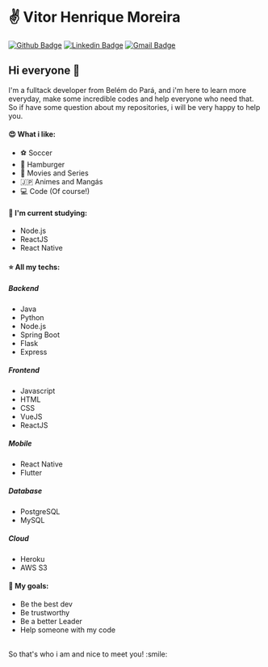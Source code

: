 # :v: Vitor Henrique Moreira

[![Github Badge](https://img.shields.io/badge/-Github-000?style=flat-square&logo=Github&logoColor=white)](https://github.com/VHMoreira)
[![Linkedin Badge](https://img.shields.io/badge/-LinkedIn-blue?style=flat-square&logo=Linkedin&logoColor=white)](https://www.linkedin.com/in/vhmoreiras/)
[![Gmail Badge](https://img.shields.io/badge/-Gmail-c14438?style=flat-square&logo=Gmail&logoColor=white)](mailto:vhsouzaeng@gmail.com)

## Hi everyone 👋

I'm a fulltack developer from Belém do Pará, and i'm here to learn more everyday, make some incredible codes and help everyone who need that.
<br/>
So if have some question about my repositories, i will be very happy to help you.

#### :heart_eyes: What i like:
- :soccer: Soccer
- :hamburger: Hamburger
- :movie_camera: Movies and Series
- :jp: Animes and Mangás
- :computer: Code (Of course!)
<!--#### :office: Where i'm current working:-->

#### :notebook: I'm current studying:
- Node.js
- ReactJS
- React Native

#### :star: All my techs:
##### Backend 
- Java
- Python
- Node.js
- Spring Boot
- Flask
- Express

##### Frontend
- Javascript
- HTML
- CSS
- VueJS
- ReactJS

##### Mobile
- React Native
- Flutter

##### Database
- PostgreSQL
- MySQL

##### Cloud
- Heroku
- AWS S3

#### :dart: My goals:
- Be the best dev
- Be trustworthy
- Be a better Leader
- Help someone with my code
<br/>
So that's who i am and nice to meet you! :smile:

<!--
**VHMoreira/VHMoreira** is a ✨ _special_ ✨ repository because its `README.md` (this file) appears on your GitHub profile.

Here are some ideas to get you started:

- 🔭 I’m currently working on ...
- 🌱 I’m currently learning ...
- 👯 I’m looking to collaborate on ...
- 🤔 I’m looking for help with ...
- 💬 Ask me about ...
- 📫 How to reach me: ...
- 😄 Pronouns: ...
- ⚡ Fun fact: ...
-->
